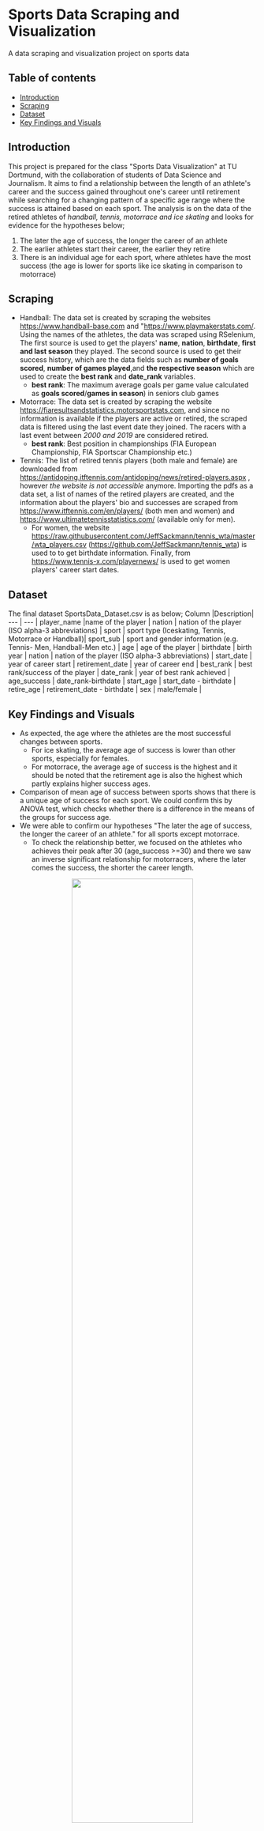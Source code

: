 # Sports Data Scraping and Visualization
A data scraping and visualization project on sports data  

## Table of contents
* [Introduction](#introduction)
* [Scraping](#scraping)
* [Dataset](#dataset)
* [Key Findings and Visuals](#key-findings-and-visuals)

## Introduction
This project is prepared for the class "Sports Data Visualization" at TU Dortmund, with the collaboration of students of Data Science and Journalism. It aims to find a relationship between the length of an athlete's career and the success gained throughout one's career until retirement while searching for a changing pattern of a specific age range where the success is attained based on each sport. The analysis is on the data of the retired athletes of *handball, tennis, motorrace and ice skating* and looks for evidence for the hypotheses below;

1. The later the age of success, the longer the career of an athlete
2. The earlier athletes start their career, the earlier they retire
3. There is an individual age for each sport, where athletes have the most success (the age is lower for sports like ice skating in comparison to motorrace)

## Scraping
* Handball: The data set is created by scraping the websites https://www.handball-base.com and "https://www.playmakerstats.com/. Using the names of the athletes, the data was scraped using RSelenium, The first source is used to get the players' **name**, **nation**, **birthdate**, **first and last season** they played. The second source is used to get their success history, which are the data fields such as **number of goals scored**, **number of games played**,and **the respective season** which are used to create the **best rank** and **date_rank** variables.
  - **best rank**: The maximum average goals per game value calculated as **goals scored**/**games in season**) in seniors club games
* Motorrace: The data set is created by scraping the website https://fiaresultsandstatistics.motorsportstats.com, and since no information is available if the players are active or retired, the scraped data is filtered using the last event date they joined. The racers with a last event between *2000 and 2019* are considered retired.
  - **best rank**: Best position in championships (FIA European Championship, FIA Sportscar Championship etc.)
* Tennis: The list of retired tennis players (both male and female) are downloaded from https://antidoping.itftennis.com/antidoping/news/retired-players.aspx , however *the website is not accessible* anymore. Importing the pdfs as a data set, a list of names of the retired players are created, and the information about the players' bio and successes are scraped from https://www.itftennis.com/en/players/ (both men and women) and https://www.ultimatetennisstatistics.com/ (available only for men). 
  - For women, the website https://raw.githubusercontent.com/JeffSackmann/tennis_wta/master/wta_players.csv (https://github.com/JeffSackmann/tennis_wta) is used to to get birthdate information. Finally, from https://www.tennis-x.com/playernews/ is used to get women players' career start dates. 
## Dataset
The final dataset SportsData_Dataset.csv is as below;
Column |Description|
--- | --- | 
player_name |name of the player |
nation | nation of the player (ISO alpha-3 abbreviations) |
sport | sport type (Iceskating, Tennis, Motorrace or Handball)|
sport_sub | sport and gender information (e.g. Tennis- Men, Handball-Men etc.) |
age | age of the player |
birthdate | birth year |
nation | nation of the player (ISO alpha-3 abbreviations) |
start_date | year of career start |
retirement_date | year of career end |
best_rank | best rank/success of the player |
date_rank | year of best rank achieved |
age_success | date_rank-birthdate |
start_age | start_date - birthdate |
retire_age | retirement_date - birthdate |
sex | male/female |

## Key Findings and Visuals
* As expected, the age where the athletes are the most successful changes between sports. 
  - For ice skating, the average age of success is lower than other sports, especially for females. 
  - For motorrace, the average age of success is the highest and it should be noted that the retirement age is also the highest which partly explains higher success ages.
* Comparison of mean age of success between sports shows that there is a unique age of success for each sport. We could confirm this by ANOVA test, which checks whether there is a difference in the means of the groups for success age.
* We were able to confirm our hypotheses "The later the age of success, the longer the career of an athlete." for all sports except motorrace. 
  - To check the relationship better, we focused on the athletes who achieves their peak after 30 (age_success >=30) and there we saw an inverse significant relationship for motorracers, where the later comes the success, the shorter the career length.
<p align="middle">
  <img src="https://user-images.githubusercontent.com/77609842/197524797-55a7f3a0-3bef-40ba-b6f1-d59c07b5e27d.png" width="70%" />
  <img src="https://user-images.githubusercontent.com/77609842/197524724-6b5facc7-f8c6-4c14-9f28-9113e39b2840.png" width="70%" />
</p>
